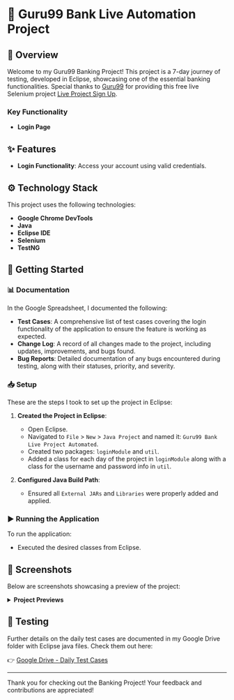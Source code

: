 # 🏦 Guru99 Bank Live Automation Project

## 📖 Overview
Welcome to my Guru99 Banking Project! This project is a 7-day journey of testing, developed in Eclipse, showcasing one of the essential banking functionalities. Special thanks to [Guru99](https://www.guru99.com/) for providing this free live Selenium project [Live Project Sign Up](https://www.guru99.com/live-selenium-project.html).

### Key Functionality
- **Login Page**

## ✨ Features
- **Login Functionality**: Access your account using valid credentials.

## ⚙️ Technology Stack
This project uses the following technologies:
- **Google Chrome DevTools**
- **Java**
- **Eclipse IDE**
- **Selenium**
- **TestNG**

## 🚀 Getting Started

### 📊 Documentation
In the Google Spreadsheet, I documented the following:

- **Test Cases**: A comprehensive list of test cases covering the login functionality of the application to ensure the feature is working as expected.
- **Change Log**: A record of all changes made to the project, including updates, improvements, and bugs found.
- **Bug Reports**: Detailed documentation of any bugs encountered during testing, along with their statuses, priority, and severity.

### 📥 Setup
These are the steps I took to set up the project in Eclipse:

1. **Created the Project in Eclipse**:
   - Open Eclipse.
   - Navigated to `File` > `New` > `Java Project` and named it: `Guru99 Bank Live Project Automated`.
   - Created two packages: `loginModule` and `util`.
   - Added a class for each day of the project in `loginModule` along with a class for the username and password info in `util`.

2. **Configured Java Build Path**:
   - Ensured all `External JARs` and `Libraries` were properly added and applied.

### ▶️ Running the Application
To run the application:
- Executed the desired classes from Eclipse.

## 📸 Screenshots
Below are screenshots showcasing a preview of the project:

<details>
<summary> <strong>Project Previews</strong> </summary>

**Google Sheets Change Log Preview**
![Google Sheets Screenshot](https://github.com/slangslang/Guru99-Bank-Live-Automation-Project/blob/main/img/changeLog.png)        
*Preview of the change log documentation in Google Sheets*

**Google Sheets Test Cases Preview:**
![Google Sheets Screenshot](https://github.com/slangslang/Guru99-Bank-Live-Automation-Project/blob/main/img/testCasePreview.png)
*Preview of the test cases documentation in Google Sheets.*

**Google Sheets Bug Report Preview:**
![Google Sheets Screenshot](https://github.com/slangslang/Guru99-Bank-Live-Automation-Project/blob/main/img/bugReport.png)
*Preview of the bug reports documentation in Google Sheets.*

**Java Class Preview:**
![Java Code](https://github.com/slangslang/Guru99-Bank-Live-Automation-Project/blob/main/img/javaCode.png)
*Preview of the Java class documentation from Eclipse.*

**Eclipse Preview:**
![Eclipse Screenshot](https://github.com/slangslang/Guru99-Bank-Live-Automation-Project/blob/main/img/eclipsePreview.png)
*Preview of the Java class in Eclipse showcasing the results at the bottom.*

[Back to Top of Screenshots](#-screenshots)

</details>

## 🧪 Testing
Further details on the daily test cases are documented in my Google Drive folder with Eclipse java files. Check them out here:

👉 [Google Drive - Daily Test Cases](https://drive.google.com/drive/folders/1OK8L-nVvQw7-bO5oz0r1va06jz_apyAR?usp=sharing)

---

Thank you for checking out the Banking Project! Your feedback and contributions are appreciated!

